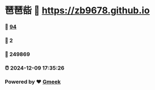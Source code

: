 # 琶琶啙 :link: https://zb9678.github.io 
### :page_facing_up: [94](https://zb9678.github.io/tag.html) 
### :speech_balloon: 2 
### :hibiscus: 249869 
### :alarm_clock: 2024-12-09 17:35:26 
### Powered by :heart: [Gmeek](https://github.com/Meekdai/Gmeek)
